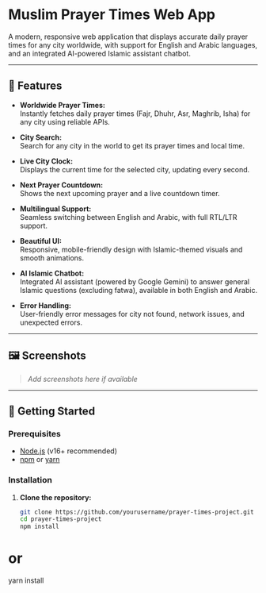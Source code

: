 # Muslim Prayer Times Web App

A modern, responsive web application that displays accurate daily prayer times for any city worldwide, with support for English and Arabic languages, and an integrated AI-powered Islamic assistant chatbot.

---

## 🌟 Features

- **Worldwide Prayer Times:**  
  Instantly fetches daily prayer times (Fajr, Dhuhr, Asr, Maghrib, Isha) for any city using reliable APIs.

- **City Search:**  
  Search for any city in the world to get its prayer times and local time.

- **Live City Clock:**  
  Displays the current time for the selected city, updating every second.

- **Next Prayer Countdown:**  
  Shows the next upcoming prayer and a live countdown timer.

- **Multilingual Support:**  
  Seamless switching between English and Arabic, with full RTL/LTR support.

- **Beautiful UI:**  
  Responsive, mobile-friendly design with Islamic-themed visuals and smooth animations.

- **AI Islamic Chatbot:**  
  Integrated AI assistant (powered by Google Gemini) to answer general Islamic questions (excluding fatwa), available in both English and Arabic.

- **Error Handling:**  
  User-friendly error messages for city not found, network issues, and unexpected errors.

---

## 🖼️ Screenshots

> _Add screenshots here if available_

---

## 🚀 Getting Started

### Prerequisites

- [Node.js](https://nodejs.org/) (v16+ recommended)
- [npm](https://www.npmjs.com/) or [yarn](https://yarnpkg.com/)

### Installation

1. **Clone the repository:**
   ```sh
   git clone https://github.com/yourusername/prayer-times-project.git
   cd prayer-times-project
   npm install
   ```

# or

yarn install
